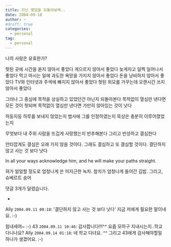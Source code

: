 ```yaml
---
title: 지난 몇일을 되돌아보며..
date: 2004-09-10
author: ~
#draft: true
categories:
  - personal
tag:
  - personal
---
```




나의 사랑은 유효한가?

헛된 곳에 시간을 쏟지 않아서 좋았다
게으르지 않아서 좋았다
늦게자고 일찍 일어나서 좋았다
먹고 마시는 일에 과도한 욕망을 가지지 않아서 좋았다
돈을 낭비하지 않아서 좋았다
TV와 인터넷과 주색에 빠지지 않아서 좋았다
헛된 외모를 가꾸는데 오랜시간 쓰지 않아서 좋았다

그러나
그 중심에 목적을 상실하고 있었던건 아닌지 되돌아본다
목적없이 열심만 낸다면 모든 것이 헛되며
목적없이 열심만 낸다면 가만히 앉아있는 것이 낫다

허둥지둥 하루를 보내지 않았는지
범사에 그를 인정하였는지
묵상은 충분히 이루어졌었는지

무엇보다 내 주위 사람을 뜨겁게 사랑했는지 반추해본다
그리고 반성하고 결심한다

안타깝게도 결심은 오래 가지 않을 것이다. 
그래도 결심하고 또 결심할 것이다. 결단하지 않고 사는 것 보다 낫다

In all your ways acknowledge him, and he will make your paths straight. 

혀가 얼얼할 정도로 엄청나게 쓴 미지근한 녹차.
참치가 엄청나게 들어간 김밥.
그리고, 슈베르트 송어


 댓글  3개가 달렸습니다.

- 
 Ally `2004.09.11 00:18`: 
'결단하지 않고 사는 것 보다 낫다'
지금 저에게 필요한 말이네요. :-)

힘내세여~ :-)
 43 `2004.09.11 10:46`: 
감사합니다!!!^^ 요즘 모하구 지내시는지..학교 다니나요?
 Ally `2004.09.14 01:18`: 
네 학교 다녀요. ^^ 그리고 43에게 감사해야할일 하나가 생겼어요. :-)




